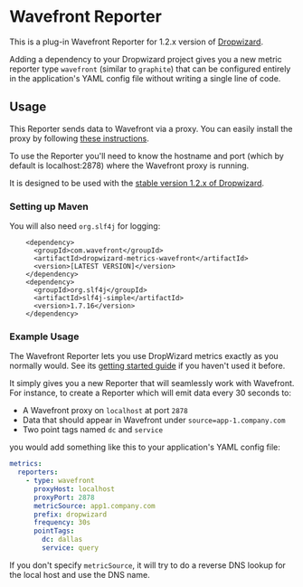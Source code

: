 # Wavefront Reporter

This is a plug-in Wavefront Reporter for 1.2.x version of [Dropwizard](https://github.com/dropwizard/dropwizard).

Adding a dependency to your Dropwizard project gives you a new metric reporter type `wavefront` (similar to `graphite`) that can be configured entirely in the application's YAML config file without writing a single line of code. 

## Usage

This Reporter sends data to Wavefront via a proxy. You can easily install the proxy by following [these instructions](https://docs.wavefront.com/proxies_installing.html).

To use the Reporter you'll need to know the hostname and port (which by default is localhost:2878) where the Wavefront proxy is running.

It is designed to be used with the [stable version 1.2.x of Dropwizard](https://github.com/dropwizard/dropwizard).

### Setting up Maven

You will also need `org.slf4j` for logging:

```Maven
    <dependency>
      <groupId>com.wavefront</groupId>
      <artifactId>dropwizard-metrics-wavefront</artifactId>
      <version>[LATEST VERSION]</version>
    </dependency>
    <dependency>
      <groupId>org.slf4j</groupId>
      <artifactId>slf4j-simple</artifactId>
      <version>1.7.16</version>
    </dependency>
```

### Example Usage

The Wavefront Reporter lets you use DropWizard metrics exactly as you normally would. See its [getting started guide](https://dropwizard.github.io/metrics/3.1.0/getting-started/) if you haven't used it before.

It simply gives you a new Reporter that will seamlessly work with Wavefront. For instance, to create a Reporter which will emit data every 30 seconds to:

- A Wavefront proxy on `localhost` at port `2878`
- Data that should appear in Wavefront under `source=app-1.company.com`
- Two point tags named `dc` and `service`

you would add something like this to your application's YAML config file:

```yaml
metrics:
  reporters:
    - type: wavefront
      proxyHost: localhost
      proxyPort: 2878
      metricSource: app1.company.com
      prefix: dropwizard
      frequency: 30s
      pointTags:
        dc: dallas
        service: query
```

If you don't specify `metricSource`, it will try to do a reverse DNS lookup for the local host and use the DNS name.

